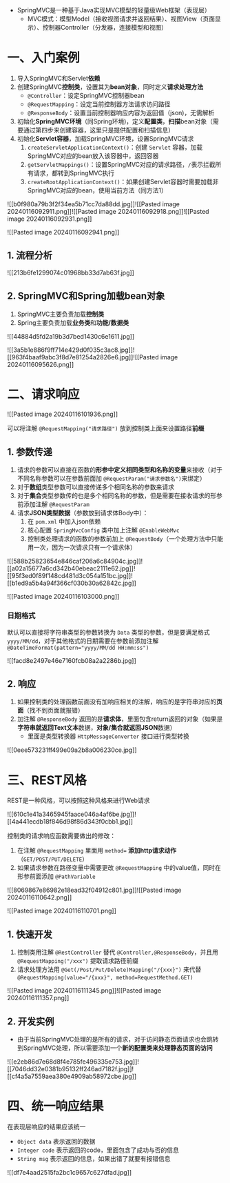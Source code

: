* SpringMVC是一种基于Java实现MVC模型的轻量级Web框架（表现层）
	* MVC模式：模型Model（接收视图请求并返回结果）、视图View（页面显示）、控制器Controller（分发器，连接模型和视图）

# 一、入门案例

1. 导入SpringMVC和Servlet**依赖**
2. 创建SpringMVC**控制类**，设置其为**bean对象**，同时定义**请求处理方法**
	* `@Controller`：设定SpringMVC控制器bean
	* `@RequestMapping`：设定当前控制器方法请求访问路径
	* `@ResponseBody`：设置当前控制器响应内容为返回值（json)，无需解析
3. 初始化**SpringMVC环境**（同Spring环境)，定义**配置类**，**扫描**bean对象（需要通过第四步来创建容器，这里只是提供配置和扫描信息）
4. 初始化**Servlet容器**，加载SpringMVC环境，设置SpringMVC请求
	1. `createServletApplicationContext()`：创建 `Servlet` 容器，加载SpringMVC对应的bean放入该容器中，返回容器
	2. `getServletMappings()`：设置SpringMVC对应的请求路径，`/`表示拦截所有请求，都转到SpringMVC执行
	3. `createRootApplicationContext()`：如果创建Servlet容器时需要加载非SpringMVC对应的bean，使用当前方法（同方法1）

![[b0f980a79b3f2f34ea5b71cc7da88dd.jpg]]![[Pasted image 20240116092911.png]]![[Pasted image 20240116092918.png]]![[Pasted image 20240116092931.png]]

![[Pasted image 20240116092941.png]]

## 1. 流程分析

![[213b6fe1299074c01968bb33d7ab63f.jpg]]

## 2. SpringMVC和Spring加载bean对象

1. SpringMVC主要负责加载**控制类**
2. Spring主要负责加载**业务类**和**功能/数据类**

![[44884d5fd2a19b3d7bed1430c6e1611.jpg]]

![[3a5b1e886f9ff714e429d0f035c3ac8.jpg]]![[963f4baaf9abc3f8d7e81254a2826e6.jpg]]![[Pasted image 20240116095626.png]]

# 二、请求响应

![[Pasted image 20240116101936.png]]

可以将注解 `@RequestMapping("请求路径")` 放到控制类上面来设置路径**前缀**

## 1. 参数传递

1. 请求的参数可以直接在函数的**形参中定义相同类型和名称的变量**来接收（对于不同名称参数可以在参数前面加 `@RequestParam("请求参数名")`来绑定）
2. 对于**数组**类型参数可以直接传递多个相同名称的参数来请求
3. 对于**集合**类型参数传的也是多个相同名称的参数，但是需要在接收请求的形参前添加注解 `@RequestParam`
4. 请求**JSON类型数据**（参数放到请求体Body中）：
	1. 在 `pom.xml` 中加入json依赖
	2. 核心配置 `SpringMvcConfig` 类中加上注解 `@EnableWebMvc`
	3. 控制类处理请求的函数的参数前加上 `@RequestBody`（一个处理方法中只能用一次，因为一次请求只有一个请求体）

![[588b25823654e846caf206a6c84904c.jpg]]![[a02a15677a6cd342b40ebeac2111e62.jpg]]![[95f3ed0f89f148cd481d3c054a151bc.jpg]]![[b1ed9a5b4a94f366cf030b30a62842c.jpg]]

![[Pasted image 20240116103000.png]]

### 日期格式

默认可以直接将字符串类型的参数转换为 `Data` 类型的参数，但是要满足格式 `yyyy/MM/dd`，对于其他格式的日期需要在参数前添加注解 `@DateTimeFormat(pattern="yyyy/MM/dd HH:mm:ss")`

![[facd8e2497e46e7160fcb08a2a2286b.jpg]]

## 2. 响应

1. 如果控制类的处理函数前面没有加响应相关的注解，响应的是字符串对应的**页面**（找不到页面就报错）
2. 加注解 `@ResponseBody` 返回的是**请求体**，里面包含return返回的对象（如果是**字符串就返回Text文本**数据，**对象/集合就返回JSON**数据）
	* 里面是类型转换器 `HttpMessageConverter` 接口进行类型转换

![[0eee573231ff499e09a2b8a006230ce.jpg]]

# 三、REST风格

REST是一种风格，可以按照这种风格来进行Web请求

![[610c1e41a3465945faace046a4af6be.jpg]]![[4a441ecdb18f846d98f86d343f0cbb1.jpg]]

控制类的请求响应函数需要做出的修改：

1. 在注解 `@RequestMapping` 里面用 `method=` **添加http请求动作**（`GET/POST/PUT/DELETE`）
2. 如果请求参数在路径变量中需要更改 `@RequestMapping` 中的value值，同时在形参前面添加 `@PathVariable`

![[8069867e86982e18ead32f04912c801.jpg]]![[Pasted image 20240116110642.png]]

![[Pasted image 20240116110701.png]]

## 1. 快速开发

1. 控制类用注解 `@RestController` 替代 `@Controller,@ResponseBody`，并且用 `@RequestMapping("/xxx")` 提取请求路径前缀
2. 请求处理方法用 `@Get(/Post/Put/Delete)Mapping("/{xxx}")` 来代替 `@RequestMapping(value="/{xxx}", method=RequestMethod.GET)`

![[Pasted image 20240116111345.png]]![[Pasted image 20240116111357.png]]

## 2. 开发实例

* 由于当前SpringMVC处理的是所有的请求，对于访问静态页面请求也会跳转到SpringMVC处理，所以需要添加一个**新的配置类来处理静态页面的访问**

![[e2eb86d7e68d8f4e785fe496335e753.jpg]]![[7046dd32e0381b95132ff246ad7182f.jpg]]![[cf4a5a7559aea380e4909ab58972cbe.jpg]]

# 四、统一响应结果

在表现层响应的结果应该统一

* `Object data` 表示返回的数据
* `Integer code` 表示返回的code，里面包含了成功与否的信息
* `String msg` 表示返回的信息，如果出错了就要有报错信息

![[df7e4aad2515fa2bc1c9657c627dfad.jpg]] 